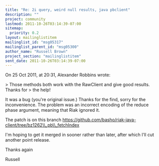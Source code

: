 ```yaml
---
title: "Re: 2i query, weird null results, java pbclient"
description: ""
project: community
lastmod: 2011-10-26T03:14:39-07:00
sitemap:
  priority: 0.2
layout: mailinglistitem
mailinglist_id: "msg05317"
mailinglist_parent_id: "msg05300"
author_name: "Russell Brown"
project_section: "mailinglistitem"
sent_date: 2011-10-26T03:14:39-07:00
---
```


On 25 Oct 2011, at 20:31, Alexander Robbins wrote:

&gt; Those methods both work with the RawClient and give good results. Thanks for 
&gt; the help!

It was a bug (you're original issue.) Thanks for the find, sorry for the 
inconvenience. The problem was an incorrect encoding of the reduce phase 
argument, meaning that Riak ignored it.

The patch is on this branch 
https://github.com/basho/riak-java-client/tree/bz1262\\_pb\\_fetchIndex

I'm hoping to get it merged in sooner rather than later, after which I'll cut 
another point release.

Thanks again

Russell

